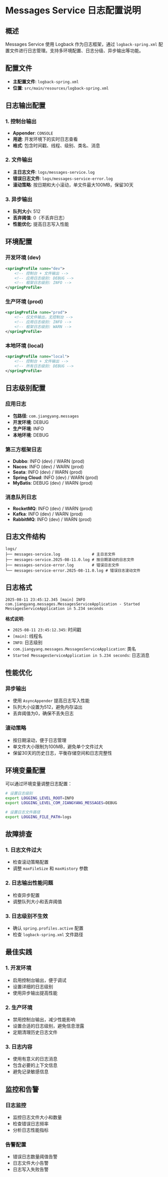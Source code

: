 # Messages Service 日志配置说明

## 概述

Messages Service 使用 Logback 作为日志框架，通过 `logback-spring.xml` 配置文件进行日志管理。支持多环境配置、日志分级、异步输出等功能。

## 配置文件

- **主配置文件**: `logback-spring.xml`
- **位置**: `src/main/resources/logback-spring.xml`

## 日志输出配置

### 1. 控制台输出
- **Appender**: `CONSOLE`
- **用途**: 开发环境下的实时日志查看
- **格式**: 包含时间戳、线程、级别、类名、消息

### 2. 文件输出
- **主日志文件**: `logs/messages-service.log`
- **错误日志文件**: `logs/messages-service-error.log`
- **滚动策略**: 按日期和大小滚动，单文件最大100MB，保留30天

### 3. 异步输出
- **队列大小**: 512
- **丢弃阈值**: 0（不丢弃日志）
- **性能优化**: 提高日志写入性能

## 环境配置

### 开发环境 (dev)
```xml
<springProfile name="dev">
    <!-- 控制台 + 文件输出 -->
    <!-- 应用日志级别: DEBUG -->
    <!-- 框架日志级别: INFO -->
</springProfile>
```

### 生产环境 (prod)
```xml
<springProfile name="prod">
    <!-- 仅文件输出，无控制台 -->
    <!-- 应用日志级别: INFO -->
    <!-- 框架日志级别: WARN -->
</springProfile>
```

### 本地环境 (local)
```xml
<springProfile name="local">
    <!-- 控制台 + 文件输出 -->
    <!-- 所有日志级别: DEBUG -->
</springProfile>
```

## 日志级别配置

### 应用日志
- **包路径**: `com.jiangyang.messages`
- **开发环境**: DEBUG
- **生产环境**: INFO
- **本地环境**: DEBUG

### 第三方框架日志
- **Dubbo**: INFO (dev) / WARN (prod)
- **Nacos**: INFO (dev) / WARN (prod)
- **Seata**: INFO (dev) / WARN (prod)
- **Spring Cloud**: INFO (dev) / WARN (prod)
- **MyBatis**: DEBUG (dev) / WARN (prod)

### 消息队列日志
- **RocketMQ**: INFO (dev) / WARN (prod)
- **Kafka**: INFO (dev) / WARN (prod)
- **RabbitMQ**: INFO (dev) / WARN (prod)

## 日志文件结构

```
logs/
├── messages-service.log              # 主日志文件
├── messages-service.2025-08-11.0.log # 按日期滚动的日志文件
├── messages-service-error.log        # 错误日志文件
└── messages-service-error.2025-08-11.0.log # 错误日志滚动文件
```

## 日志格式

```
2025-08-11 23:45:12.345 [main] INFO  com.jiangyang.messages.MessagesServiceApplication - Started MessagesServiceApplication in 5.234 seconds
```

**格式说明**:
- `2025-08-11 23:45:12.345`: 时间戳
- `[main]`: 线程名
- `INFO`: 日志级别
- `com.jiangyang.messages.MessagesServiceApplication`: 类名
- `Started MessagesServiceApplication in 5.234 seconds`: 日志消息

## 性能优化

### 异步输出
- 使用 `AsyncAppender` 提高日志写入性能
- 队列大小设置为512，避免内存溢出
- 丢弃阈值为0，确保不丢失日志

### 滚动策略
- 按日期滚动，便于日志管理
- 单文件大小限制为100MB，避免单个文件过大
- 保留30天的历史日志，平衡存储空间和日志完整性

## 环境变量配置

可以通过环境变量调整日志配置：

```bash
# 设置日志级别
export LOGGING_LEVEL_ROOT=INFO
export LOGGING_LEVEL_COM_JIANGYANG_MESSAGES=DEBUG

# 设置日志文件路径
export LOGGING_FILE_PATH=logs
```

## 故障排查

### 1. 日志文件过大
- 检查滚动策略配置
- 调整 `maxFileSize` 和 `maxHistory` 参数

### 2. 日志输出性能问题
- 检查异步配置
- 调整队列大小和丢弃阈值

### 3. 日志级别不生效
- 确认 `spring.profiles.active` 配置
- 检查 `logback-spring.xml` 文件路径

## 最佳实践

### 1. 开发环境
- 启用控制台输出，便于调试
- 设置详细的日志级别
- 使用异步输出提高性能

### 2. 生产环境
- 禁用控制台输出，减少性能影响
- 设置合适的日志级别，避免信息泄露
- 定期清理历史日志文件

### 3. 日志内容
- 使用有意义的日志消息
- 包含必要的上下文信息
- 避免记录敏感信息

## 监控和告警

### 日志监控
- 监控日志文件大小和数量
- 检查错误日志频率
- 分析日志性能指标

### 告警配置
- 错误日志数量阈值告警
- 日志文件大小告警
- 日志写入失败告警
